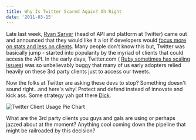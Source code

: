 ```yaml
---
title: Why Is Twitter Scared Again? Oh Right
date: '2011-03-15'
---
```


Late last week, [Ryan Sarver][1] (head of
API and platform at Twitter) came out and announced that they would like it a
lot if developers would [focus more on stats and less on clients][2]. Many people don't know this but,
Twitter was basically jump - started into popularity by the myriad of clients
that could access the API. In the early days, Twitter.com (
[Ruby sometimes has scaling issues][3]) was so unbelievably buggy that many of us early adopters relied
heavily on these 3rd party clients just to access our tweets.

Now the folks at Twitter are asking these devs to stop? Something doesn't sound
right...and here's why! Protect and defend instead of innovate and kick ass.
Some strategy yah got there [Dick][4].

![Twitter Client Usage Pie Chart][5]

What are the 3rd party clients you guys and gals are using or perhaps jazzed
about at the moment? Anything cool coming down the pipeline that might be
railroaded by this decision?

[1]: http://twitter.com/rsarver
[2]: http://groups.google.com/group/twitter-development-talk/browse_thread/thread/c82cd59c7a87216a?pli=1
[3]: http://blog.sentientmonkey.com/post/470450184/ruby-cant-scale-dont-listen-to-john-metta
[4]: http://twitter.com/dickc
[5]: http://c522735.r35.cf2.rackcdn.com/client_ss.jpeg
